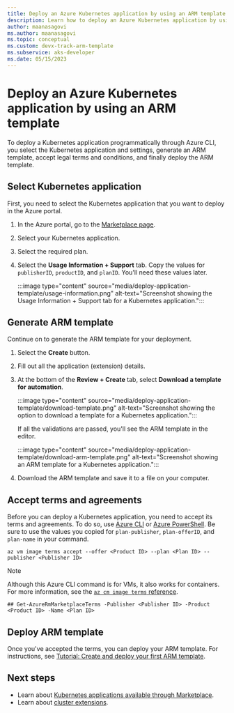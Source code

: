 ```yaml
---
title: Deploy an Azure Kubernetes application by using an ARM template
description: Learn how to deploy an Azure Kubernetes application by using an ARM template.
author: maanasagovi
ms.author: maanasagovi
ms.topic: conceptual
ms.custom: devx-track-arm-template
ms.subservice: aks-developer
ms.date: 05/15/2023
---
```


# Deploy an Azure Kubernetes application by using an ARM template

To deploy a Kubernetes application programmatically through Azure CLI, you select the Kubernetes application and settings, generate an ARM template, accept legal terms and conditions, and finally deploy the ARM template.

## Select Kubernetes application

First, you need to select the Kubernetes application that you want to deploy in the Azure portal.

1. In the Azure portal, go to the [Marketplace page](https://ms.portal.azure.com/#view/Microsoft_Azure_Marketplace/MarketplaceOffersBlade/selectedMenuItemId/home/fromContext/AKS).
1. Select your Kubernetes application.
1. Select the required plan.
1. Select the **Usage Information + Support** tab. Copy the values for `publisherID`, `productID`, and `planID`. You'll need these values later.

   :::image type="content" source="media/deploy-application-template/usage-information.png" alt-text="Screenshot showing the Usage Information + Support tab for a Kubernetes application.":::

## Generate ARM template

Continue on to generate the ARM template for your deployment.

1. Select the **Create** button.
1. Fill out all the application (extension) details.
1. At the bottom of the **Review + Create** tab, select **Download a template for automation**. 

   :::image type="content" source="media/deploy-application-template/download-template.png" alt-text="Screenshot showing the option to download a template for a Kubernetes application.":::

   If all the validations are passed, you'll see the ARM template in the editor.

   :::image type="content" source="media/deploy-application-template/download-arm-template.png" alt-text="Screenshot showing an ARM template for a Kubernetes application.":::

1. Download the ARM template and save it to a file on your computer.

## Accept terms and agreements

Before you can deploy a Kubernetes application, you need to accept its terms and agreements. To do so, use [Azure CLI](/cli/azure/vm/image/terms) or [Azure PowerShell](/powershell/module/azurerm.marketplaceordering/). Be sure to use the values you copied for `plan-publisher`, `plan-offerID`, and `plan-name` in your command.

```azurecli
az vm image terms accept --offer <Product ID> --plan <Plan ID> --publisher <Publisher ID>
```

> [!NOTE]
> Although this Azure CLI command is for VMs, it also works for containers. For more information, see the [`az cm image terms` reference](/cli/azure/vm/image/terms).

```azurepowershell
## Get-AzureRmMarketplaceTerms -Publisher <Publisher ID> -Product <Product ID> -Name <Plan ID>
```

## Deploy ARM template

Once you've accepted the terms, you can deploy your ARM template. For instructions, see [Tutorial: Create and deploy your first ARM template](/azure/azure-resource-manager/templates/template-tutorial-create-first-template).

## Next steps

- Learn about [Kubernetes applications available through Marketplace](deploy-marketplace.md).
- Learn about [cluster extensions](cluster-extensions.md).
